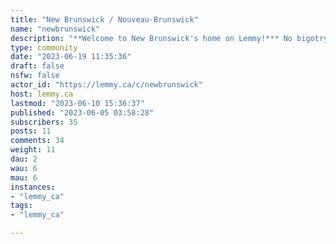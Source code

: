 ```yaml
---
title: "New Brunswick / Nouveau-Brunswick" 
name: "newbrunswick"
description: "**Welcome to New Brunswick's home on Lemmy!*** No bigotry - including racism, sexism, ableism, homophobia, transphobia, or xenophobia.* Be respectful. Everyone should feel welcome here.* No porn.* No ads / spamming.**Bienvenue à la communauté néo-brunswickoise de Lemmy!*** Pas d'intolérance - y comprit le racisme, le sexisme, le capacitisme, l'homophobie, la transphobie, ou la xénophobie.* Soyez respectueux•ses. Tous•tes devrait se sentir bienvenue ici. * Aucune pornographie.* Pas de promotion / spam._______________________________________**Related communities / Communautés similaires*** [!metromoncton@lemmy.ca](/c/metromoncton@lemmy.ca)_______________________________________*This is a bilingual community, feel free to participate in either French or English (or even in chiac!)*//*On est une communauté bilingue, soyez à l'aise de participer en anglais ou en français (ou même en chiac!)*"
type: community
date: "2023-06-19 11:35:36"
draft: false
nsfw: false
actor_id: "https://lemmy.ca/c/newbrunswick"
host: lemmy.ca
lastmod: "2023-06-10 15:36:37"
published: "2023-06-05 03:58:28"
subscribers: 35
posts: 11
comments: 34
weight: 11
dau: 2
wau: 6
mau: 6
instances:
- "lemmy_ca"
tags: 
- "lemmy_ca"

---
```


